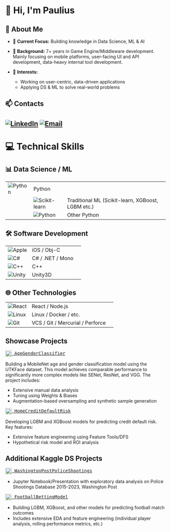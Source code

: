 # 👋 Hi, I'm Paulius

## 🚀 About Me

* 🔭 **Current Focus:** Building knowledge in Data Science, ML & AI
* 🌟 **Background:** 7+ years in Game Engine/Middleware development. Mainly focusing on mobile platforms, user-facing UI and
  API development, data-heavy internal tool development.

* 🌱 **Interests:**
    * Working on user-centric, data-driven applications
    * Applying DS & ML to solve real-world problems

## 📫 Contacts

[![LinkedIn](https://img.shields.io/badge/LinkedIn-0077B5?style=for-the-badge&logo=linkedin&logoColor=white)](https://www.linkedin.com/in/paulius-puodžiūnas-71a43792) [![Email](https://img.shields.io/badge/Email-D14836?style=for-the-badge&logo=gmail&logoColor=white)](mailto:paulius@eml.cc)
---

# 💻 Technical Skills

## 📊 Data Science / ML

|                                                                                                      |                                                                                                                         |                                                   |                                                          |
|------------------------------------------------------------------------------------------------------|-------------------------------------------------------------------------------------------------------------------------|---------------------------------------------------|----------------------------------------------------------|
| ![Python](https://img.shields.io/badge/-Python-3776AB?style=flat-square&logo=Python&logoColor=white) | Python                                                                                                                  |                                                   |                                                          |
|                                                                                                      | ![Scikit-learn](https://img.shields.io/badge/-Scikit--learn-F7931E?style=flat-square&logo=scikit-learn&logoColor=white) | Traditional ML (Scikit-learn, XGBoost, LGBM etc.) |                                                          |
|                                                                                                      | ![Python](https://img.shields.io/badge/-Python-3776AB?style=flat-square&logo=Python&logoColor=white)                    | Other Python                                      |                                                          |

## 🛠 Software Development

|                                                                                                   |                  |  |
|---------------------------------------------------------------------------------------------------|------------------|--|
| ![Apple](https://img.shields.io/badge/-Apple-000000?style=flat-square&logo=apple&logoColor=white) | iOS / Obj-C      |  |
| ![C#](https://img.shields.io/badge/-C%23-239120?style=flat-square&logo=c-sharp&logoColor=white)   | C# / .NET / Mono |  |
| ![C++](https://img.shields.io/badge/-C++-00599C?style=flat-square&logo=c%2B%2B&logoColor=white)   | C++              |  |
| ![Unity](https://img.shields.io/badge/-Unity-000000?style=flat-square&logo=unity&logoColor=white) | Unity3D          |  |

## 🌐 Other Technologies

|                                                                                                   |                                  |  |
|---------------------------------------------------------------------------------------------------|----------------------------------|--|
| ![React](https://img.shields.io/badge/-React-61DAFB?style=flat-square&logo=react&logoColor=black) | React / Node.js                  |
| ![Linux](https://img.shields.io/badge/-Linux-FCC624?style=flat-square&logo=linux&logoColor=black) | Linux / Docker / etc.            |  |
| ![Git](https://img.shields.io/badge/-Git-F05032?style=flat-square&logo=git&logoColor=white)       | VCS / Git / Mercurial / Perforce |  |

## Showcase Projects

<kbd>
  <a href="https://github.com/qwyt/AgeGenderClassifier">
    <img src="https://github.com/favicon.ico" width="20" align="center" alt="GitHub Icon"> AgeGenderClassifier
  </a>
</kbd>

Building a MobileNet age and gender classification model using the UTKFace dataset. This model achieves comparable performance to significantly more complex models like SENet, ResNet, and VGG. The project includes:
- Extensive manual data analysis
- Tuning using Weights & Biases
- Augmentation-based oversampling and synthetic sample generation

<kbd>
  <a href="https://github.com/qwyt/HomeCreditDefaultRisk">
    <img src="https://github.com/favicon.ico" width="20" align="center" alt="GitHub Icon"> HomeCreditDefaultRisk
  </a>
</kbd>

Developing LGBM and XGBoost models for predicting credit default risk. Key features:
- Extensive feature engineering using Feature Tools/DFS
- Hypothetical risk model and ROI analysis

## Additional Kaggle DS Projects

<kbd>
  <a href="https://github.com/qwyt/WashingtonPostPoliceShootings">
    <img src="https://github.com/favicon.ico" width="20" align="center" alt="GitHub Icon"> WashingtonPostPoliceShootings
  </a>
</kbd>

- Jupyter Notebook/Presentation with exploratory data analysis on Police Shootings Database 2015-2023, Washington Post

<kbd>
  <a href="https://github.com/qwyt/FootballBettingModel">
    <img src="https://github.com/favicon.ico" width="20" align="center" alt="GitHub Icon"> FootballBettingModel
  </a>
</kbd>

- Building LGBM, XGBoost, and other models for predicting football match outcomes
- Includes extensive EDA and feature engineering (individual player analysis, rolling performance metrics, etc.)